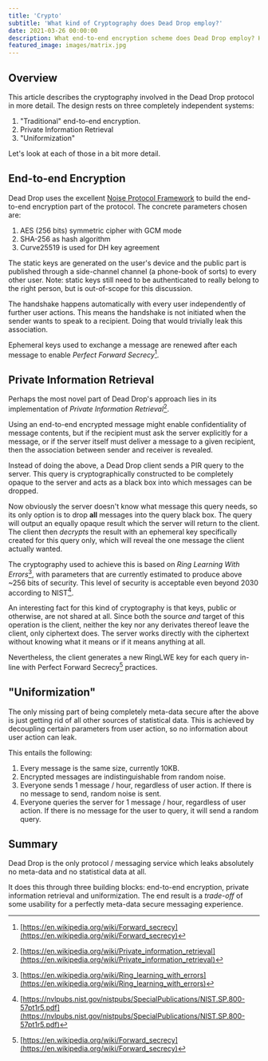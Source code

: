 ```yaml
---
title: 'Crypto'
subtitle: 'What kind of Cryptography does Dead Drop employ?'
date: 2021-03-26 00:00:00
description: What end-to-end encryption scheme does Dead Drop employ? How is Private Information Retrieval implemented? A detailed look for experts.
featured_image: images/matrix.jpg
---
```


## Overview

This article describes the cryptography involved in the Dead Drop protocol in more detail.
The design rests on three completely independent systems:

1. "Traditional" end-to-end encryption.
2. Private Information Retrieval
3. "Uniformization"

Let's look at each of those in a bit more detail.

## End-to-end Encryption

Dead Drop uses the excellent [Noise Protocol Framework](https://noiseprotocol.org/) to build
the end-to-end encryption part of the protocol. The concrete parameters chosen are:

1. AES (256 bits) symmetric cipher with GCM mode
2. SHA-256 as hash algorithm
3. Curve25519 is used for DH key agreement

The static keys are generated on the user's device and the public part is published through a side-channel
channel (a phone-book of sorts) to every other user. Note: static keys still need to be
authenticated to really belong to the right person, but is out-of-scope for this discussion.

The handshake happens automatically with every user independently of further user actions. This means
the handshake is not initiated when the sender wants to speak to a recipient. Doing that would
trivially leak this association.

Ephemeral keys used to exchange a message are renewed after each message to enable
*Perfect Forward Secrecy*[^1].

## Private Information Retrieval

Perhaps the most novel part of Dead Drop's approach lies in its implementation of *Private Information Retrieval*[^2].

Using an end-to-end encrypted message might enable confidentiality of message contents, but if
the recipient must ask the server explicitly for a message, or if the server itself must deliver
a message to a given recipient, then the association between sender and receiver is revealed.

Instead of doing the above, a Dead Drop client sends a PIR query to the server. This query is
cryptographically constructed to be completely opaque to the server and acts as a black box
into which messages can be dropped.

Now obviously the server doesn't know what message this query needs, so its only option is to
drop **all** messages into the query black box. The query will output an equally opaque
result which the server will return to the client. The client then *decrypts* the result
with an ephemeral key specifically created for this query only, which will reveal the one
message the client actually wanted.

The cryptography used to achieve this is based on *Ring Learning With Errors*[^3], with parameters
that are currently estimated to produce above ~256 bits of security. This level of security
is acceptable even beyond 2030 according to NIST[^4].

An interesting fact for this kind of cryptography is that keys, public or otherwise, are not
shared at all. Since both the source *and* target of this operation is the client, neither the key nor
any derivates thereof leave the client, only ciphertext does. The server works directly with the
ciphertext without knowing what it means or if it means anything at all.

Nevertheless, the client generates a new RingLWE key for each query in-line with Perfect
Forward Secrecy[^1] practices.

## "Uniformization"

The only missing part of being completely meta-data secure after the above is just 
getting rid of all other sources of statistical data. This is achieved by decoupling
certain parameters from user action, so no information about user action can leak.

This entails the following:

1. Every message is the same size, currently 10KB.
2. Encrypted messages are indistinguishable from random noise.
3. Everyone sends 1 message / hour, regardless of user action. If there is no message
to send, random noise is sent.
4. Everyone queries the server for 1 message / hour, regardless of user action. If there
is no message for the user to query, it will send a random query.

## Summary

Dead Drop is the only protocol / messaging service which leaks absolutely no meta-data and
no statistical data at all.

It does this through three building blocks: end-to-end encryption, private information
retrieval and uniformization. The end result is a *trade-off* of some usability for 
a perfectly meta-data secure messaging experience.

[^1]: [https://en.wikipedia.org/wiki/Forward_secrecy](https://en.wikipedia.org/wiki/Forward_secrecy)
[^2]: [https://en.wikipedia.org/wiki/Private_information_retrieval](https://en.wikipedia.org/wiki/Private_information_retrieval)
[^3]: [https://en.wikipedia.org/wiki/Ring_learning_with_errors](https://en.wikipedia.org/wiki/Ring_learning_with_errors)
[^4]: [https://nvlpubs.nist.gov/nistpubs/SpecialPublications/NIST.SP.800-57pt1r5.pdf](https://nvlpubs.nist.gov/nistpubs/SpecialPublications/NIST.SP.800-57pt1r5.pdf)

<!--
<span>Photo by <a href="https://unsplash.com/@ryoji__iwata?utm_source=unsplash&amp;utm_medium=referral&amp;utm_content=creditCopyText">Ryoji Iwata</a> on <a href="https://unsplash.com/s/photos/people?utm_source=unsplash&amp;utm_medium=referral&amp;utm_content=creditCopyText">Unsplash</a></span>
-->

